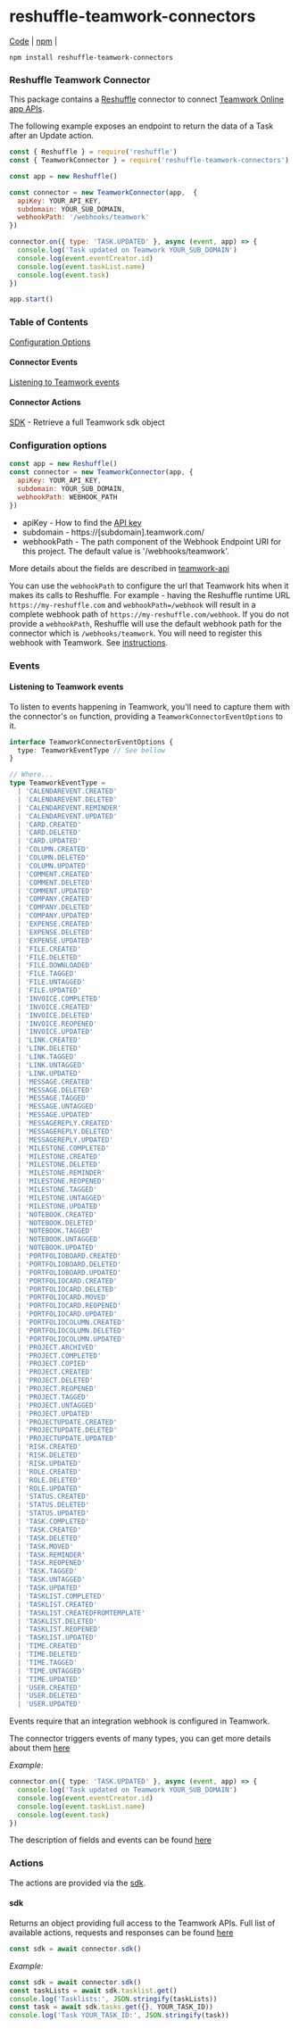 # reshuffle-teamwork-connectors

[Code](https://github.com/reshufflehq/reshuffle-teamwork-connectors) |
[npm](https://www.npmjs.com/package/reshuffle-teamwork-connectors) |


`npm install reshuffle-teamwork-connectors`

### Reshuffle Teamwork Connector

This package contains a [Reshuffle](https://github.com/reshufflehq/reshuffle)
connector to connect [Teamwork Online app APIs](https://github.com/moshie/teamwork-api).

The following example exposes an endpoint to return the data of a Task after an Update action.

```js
const { Reshuffle } = require('reshuffle')
const { TeamworkConnector } = require('reshuffle-teamwork-connectors')

const app = new Reshuffle()

const connector = new TeamworkConnector(app,  {
  apiKey: YOUR_API_KEY,
  subdomain: YOUR_SUB_DOMAIN,
  webhookPath: '/webhooks/teamwork'
})

connector.on({ type: 'TASK.UPDATED' }, async (event, app) => {
  console.log('Task updated on Teamwork YOUR_SUB_DOMAIN')
  console.log(event.eventCreator.id)
  console.log(event.taskList.name)
  console.log(event.task)
})

app.start()
```

### Table of Contents

[Configuration Options](#configuration)

#### Connector Events

[Listening to Teamwork events](#listen)

#### Connector Actions

[SDK](#sdk) - Retrieve a full Teamwork sdk object


### <a name="configuration"></a> Configuration options

```js
const app = new Reshuffle()
const connector = new TeamworkConnector(app, {
  apiKey: YOUR_API_KEY, 
  subdomain: YOUR_SUB_DOMAIN, 
  webhookPath: WEBHOOK_PATH 
})
```

- apiKey - How to find the [API key](https://developer.teamwork.com/projects/apikey/key)
- subdomain - https://[subdomain].teamwork.com/
- webhookPath - The path component of the Webhook Endpoint URI for this project. The default value is '/webhooks/teamwork'.


More details about the fields are described in [teamwork-api](https://github.com/moshie/teamwork-api)

You can use the `webhookPath` to configure the url that Teamwork hits when it makes its calls to Reshuffle.
For example - having the Reshuffle runtime URL `https://my-reshuffle.com` and `webhookPath=/webhook` will result in a complete webhook path of `https://my-reshuffle.com/webhook`.
If you do not provide a `webhookPath`, Reshuffle will use the default webhook path for the connector which is `/webhooks/teamwork`.
You will need to register this webhook with Teamwork. See [instructions](https://developer.teamwork.com/projects/webhooks/setup).


### <a name="events"></a> Events

#### <a name="listen"></a> Listening to Teamwork events

To listen to events happening in Teamwork, you'll need to capture them with the connector's `on`
function, providing a `TeamworkConnectorEventOptions` to it.


```typescript
interface TeamworkConnectorEventOptions {
  type: TeamworkEventType // See bellow 
}

// Where...
type TeamworkEventType =
  | 'CALENDAREVENT.CREATED'
  | 'CALENDAREVENT.DELETED'
  | 'CALENDAREVENT.REMINDER'
  | 'CALENDAREVENT.UPDATED'
  | 'CARD.CREATED'
  | 'CARD.DELETED'
  | 'CARD.UPDATED'
  | 'COLUMN.CREATED'
  | 'COLUMN.DELETED'
  | 'COLUMN.UPDATED'
  | 'COMMENT.CREATED'
  | 'COMMENT.DELETED'
  | 'COMMENT.UPDATED'
  | 'COMPANY.CREATED'
  | 'COMPANY.DELETED'
  | 'COMPANY.UPDATED'
  | 'EXPENSE.CREATED'
  | 'EXPENSE.DELETED'
  | 'EXPENSE.UPDATED'
  | 'FILE.CREATED'
  | 'FILE.DELETED'
  | 'FILE.DOWNLOADED'
  | 'FILE.TAGGED'
  | 'FILE.UNTAGGED'
  | 'FILE.UPDATED'
  | 'INVOICE.COMPLETED'
  | 'INVOICE.CREATED'
  | 'INVOICE.DELETED'
  | 'INVOICE.REOPENED'
  | 'INVOICE.UPDATED'
  | 'LINK.CREATED'
  | 'LINK.DELETED'
  | 'LINK.TAGGED'
  | 'LINK.UNTAGGED'
  | 'LINK.UPDATED'
  | 'MESSAGE.CREATED'
  | 'MESSAGE.DELETED'
  | 'MESSAGE.TAGGED'
  | 'MESSAGE.UNTAGGED'
  | 'MESSAGE.UPDATED'
  | 'MESSAGEREPLY.CREATED'
  | 'MESSAGEREPLY.DELETED'
  | 'MESSAGEREPLY.UPDATED'
  | 'MILESTONE.COMPLETED'
  | 'MILESTONE.CREATED'
  | 'MILESTONE.DELETED'
  | 'MILESTONE.REMINDER'
  | 'MILESTONE.REOPENED'
  | 'MILESTONE.TAGGED'
  | 'MILESTONE.UNTAGGED'
  | 'MILESTONE.UPDATED'
  | 'NOTEBOOK.CREATED'
  | 'NOTEBOOK.DELETED'
  | 'NOTEBOOK.TAGGED'
  | 'NOTEBOOK.UNTAGGED'
  | 'NOTEBOOK.UPDATED'
  | 'PORTFOLIOBOARD.CREATED'
  | 'PORTFOLIOBOARD.DELETED'
  | 'PORTFOLIOBOARD.UPDATED'
  | 'PORTFOLIOCARD.CREATED'
  | 'PORTFOLIOCARD.DELETED'
  | 'PORTFOLIOCARD.MOVED'
  | 'PORTFOLIOCARD.REOPENED'
  | 'PORTFOLIOCARD.UPDATED'
  | 'PORTFOLIOCOLUMN.CREATED'
  | 'PORTFOLIOCOLUMN.DELETED'
  | 'PORTFOLIOCOLUMN.UPDATED'
  | 'PROJECT.ARCHIVED'
  | 'PROJECT.COMPLETED'
  | 'PROJECT.COPIED'
  | 'PROJECT.CREATED'
  | 'PROJECT.DELETED'
  | 'PROJECT.REOPENED'
  | 'PROJECT.TAGGED'
  | 'PROJECT.UNTAGGED'
  | 'PROJECT.UPDATED'
  | 'PROJECTUPDATE.CREATED'
  | 'PROJECTUPDATE.DELETED'
  | 'PROJECTUPDATE.UPDATED'
  | 'RISK.CREATED'
  | 'RISK.DELETED'
  | 'RISK.UPDATED'
  | 'ROLE.CREATED'
  | 'ROLE.DELETED'
  | 'ROLE.UPDATED'
  | 'STATUS.CREATED'
  | 'STATUS.DELETED'
  | 'STATUS.UPDATED'
  | 'TASK.COMPLETED'
  | 'TASK.CREATED'
  | 'TASK.DELETED'
  | 'TASK.MOVED'
  | 'TASK.REMINDER'
  | 'TASK.REOPENED'
  | 'TASK.TAGGED'
  | 'TASK.UNTAGGED'
  | 'TASK.UPDATED'
  | 'TASKLIST.COMPLETED'
  | 'TASKLIST.CREATED'
  | 'TASKLIST.CREATEDFROMTEMPLATE'
  | 'TASKLIST.DELETED'
  | 'TASKLIST.REOPENED'
  | 'TASKLIST.UPDATED'
  | 'TIME.CREATED'
  | 'TIME.DELETED'
  | 'TIME.TAGGED'
  | 'TIME.UNTAGGED'
  | 'TIME.UPDATED'
  | 'USER.CREATED'
  | 'USER.DELETED'
  | 'USER.UPDATED'
```

Events require that an integration webhook is configured in Teamwork. 

The connector triggers events of many types, you can get more details about them [here](https://developer.teamwork.com/projects/api-v1/ref)


_Example:_

```typescript
connector.on({ type: 'TASK.UPDATED' }, async (event, app) => {
  console.log('Task updated on Teamwork YOUR_SUB_DOMAIN')
  console.log(event.eventCreator.id)
  console.log(event.taskList.name)
  console.log(event.task)
})
```

The description of fields and events can be found [here](https://developer.teamwork.com/projects/webhooks/events)

### <a name="actions"></a> Actions

The actions are provided via the [sdk](#sdk).

#### <a name="sdk"></a> sdk

Returns an object providing full access to the Teamwork APIs.
Full list of available actions, requests and responses can be found [here](https://developer.teamwork.com/projects/api-v1)

```typescript
const sdk = await connector.sdk()
```

_Example:_

```typescript
const sdk = await connector.sdk()
const taskLists = await sdk.tasklist.get()
console.log('Tasklists:', JSON.stringify(taskLists))
const task = await sdk.tasks.get({}, YOUR_TASK_ID))
console.log('Task YOUR_TASK_ID:', JSON.stringify(task))
```